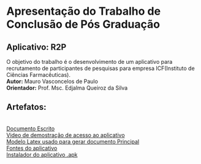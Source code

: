 <html>

<body>
        <h1><b> Apresentação do Trabalho de Conclusão de Pós Graduação </b></h1>
        <h2> Aplicativo: R2P </center> </h2> 
O objetivo do trabalho é o desenvolvimento de um aplicativo para recrutamento de participantes de pesquisas para empresa ICF(Instituto de Ciências Farmacêuticas).
<br>
<b>Autor:</b> Mauro Vasconcelos de Paulo
<br>
<b>Orientador:</b> Prof. Msc. Edjalma Queiroz da Silva
<br>
<h2>Artefatos:</h2>
<br>
<a href="https://github.com/maurosvasconcelos/Projeto-R2P/blob/master/documentoPrincipal.pdf">Documento Escrito</a>
<br>
<a href="https://github.com/maurosvasconcelos/Projeto-R2P/blob/master/video/demostracao.mp4">Video de demostração de acesso ao aplicativo</a>
<br>
<a href="https://github.com/maurosvasconcelos/Projeto-R2P/tree/master/tccPosMobile_Mauro">Modelo Latex usado para gerar documento Principal</a>
<br>
<a href="https://github.com/maurosvasconcelos/Projeto-R2P/blob/master/FontesApp/wsRest">Fontes do aplicativo</a>
<br>
<a href="https://github.com/maurosvasconcelos/Projeto-R2P/blob/master/intaladorapp">Instalador do aplicativo .apk</a>

</body>
</html>